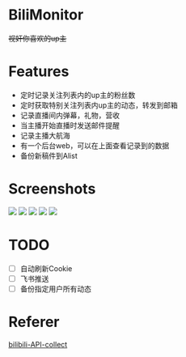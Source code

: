# BiliMonitor
~~视奸你喜欢的up主~~
# Features
 - 定时记录关注列表内的up主的粉丝数
 - 定时获取特别关注列表内up主的动态，转发到邮箱
 - 记录直播间内弹幕，礼物，营收
 - 当主播开始直播时发送邮件提醒
 - 记录主播大航海
 - 有一个后台web，可以在上面查看记录到的数据
 - 备份新稿件到Alist

# Screenshots

![](https://imgbed-1254007525.cos.ap-nanjing.myqcloud.com//img/20250212231124.png)
![](https://imgbed-1254007525.cos.ap-nanjing.myqcloud.com//img/20250212231407.png)
![](https://imgbed-1254007525.cos.ap-nanjing.myqcloud.com//img/20250212231538.png)
![](https://imgbed-1254007525.cos.ap-nanjing.myqcloud.com//img/20250212235435.png)
![](https://imgbed-1254007525.cos.ap-nanjing.myqcloud.com/undefined20250220222834082.png)

# TODO
- [ ] 自动刷新Cookie
- [ ] 飞书推送
- [ ] 备份指定用户所有动态

# Referer
[bilibili-API-collect](https://github.com/SocialSisterYi/bilibili-API-collect)